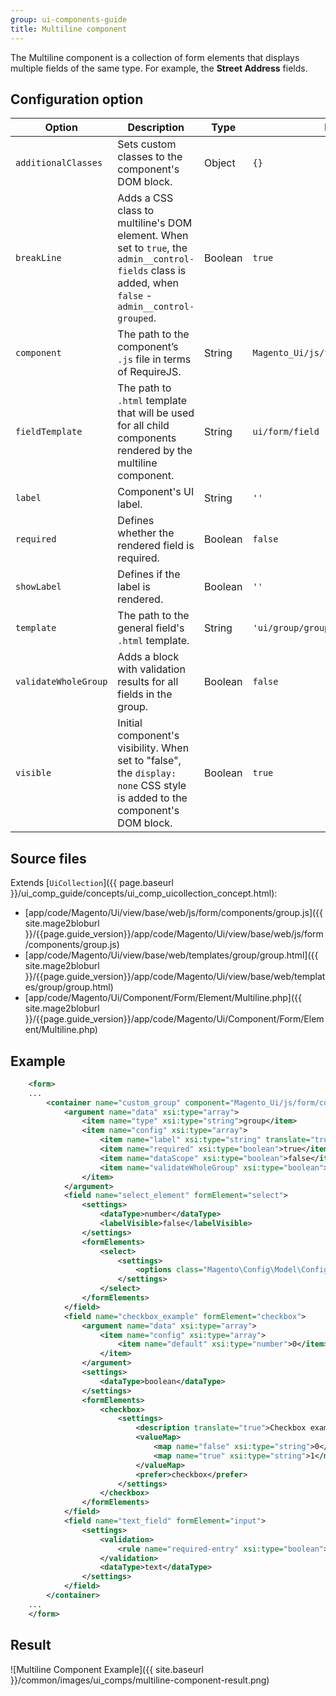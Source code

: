 ```yaml
---
group: ui-components-guide
title: Multiline component
---
```


The Multiline component is a collection of form elements that displays multiple fields of the same type. For example, the **Street Address** fields.

## Configuration option

| Option | Description | Type | Default |
| --- | --- | --- | --- |
| `additionalClasses` | Sets custom classes to the component's DOM block. | Object | `{}` |
| `breakLine` | Adds a CSS class to multiline's DOM element. When set to `true`, the `admin__control-fields` class is added, when `false` - `admin__control-grouped`. | Boolean | `true` |
| `component` | The path to the component’s `.js` file in terms of RequireJS. | String | `Magento_Ui/js/form/components/group` |
| `fieldTemplate` | The path to `.html` template that will be used for all child components rendered by the multiline component. | String | `ui/form/field` |
| `label` | Component's UI label. | String | `''` |
| `required` | Defines whether the rendered field is required. | Boolean | `false` |
| `showLabel` | Defines if the label is rendered. | Boolean | `''` |
| `template` | The path to the general field's `.html` template. | String | `'ui/group/group'` |
| `validateWholeGroup` | Adds a block with validation results for all fields in the group. | Boolean | `false` |
| `visible` | Initial component's visibility. When set to "false", the `display: none` CSS style is added to the component's DOM block. | Boolean | `true` |

## Source files

Extends [`UiCollection`]({{ page.baseurl }}/ui_comp_guide/concepts/ui_comp_uicollection_concept.html):

-  [app/code/Magento/Ui/view/base/web/js/form/components/group.js]({{ site.mage2bloburl }}/{{page.guide_version}}/app/code/Magento/Ui/view/base/web/js/form/components/group.js)
-  [app/code/Magento/Ui/view/base/web/templates/group/group.html]({{ site.mage2bloburl }}/{{page.guide_version}}/app/code/Magento/Ui/view/base/web/templates/group/group.html)
-  [app/code/Magento/Ui/Component/Form/Element/Multiline.php]({{ site.mage2bloburl }}/{{page.guide_version}}/app/code/Magento/Ui/Component/Form/Element/Multiline.php)

## Example

```xml
    <form>
    ...
        <container name="custom_group" component="Magento_Ui/js/form/components/group" sortOrder="20">
            <argument name="data" xsi:type="array">
                <item name="type" xsi:type="string">group</item>
                <item name="config" xsi:type="array">
                    <item name="label" xsi:type="string" translate="true">Custom Group</item>
                    <item name="required" xsi:type="boolean">true</item>
                    <item name="dataScope" xsi:type="boolean">false</item>
                    <item name="validateWholeGroup" xsi:type="boolean">true</item>
                </item>
            </argument>
            <field name="select_element" formElement="select">
                <settings>
                    <dataType>number</dataType>
                    <labelVisible>false</labelVisible>
                </settings>
                <formElements>
                    <select>
                        <settings>
                            <options class="Magento\Config\Model\Config\Source\Yesno"/>
                        </settings>
                    </select>
                </formElements>
            </field>
            <field name="checkbox_example" formElement="checkbox">
                <argument name="data" xsi:type="array">
                    <item name="config" xsi:type="array">
                        <item name="default" xsi:type="number">0</item>
                    </item>
                </argument>
                <settings>
                    <dataType>boolean</dataType>
                </settings>
                <formElements>
                    <checkbox>
                        <settings>
                            <description translate="true">Checkbox example</description>
                            <valueMap>
                                <map name="false" xsi:type="string">0</map>
                                <map name="true" xsi:type="string">1</map>
                            </valueMap>
                            <prefer>checkbox</prefer>
                        </settings>
                    </checkbox>
                </formElements>
            </field>
            <field name="text_field" formElement="input">
                <settings>
                    <validation>
                        <rule name="required-entry" xsi:type="boolean">true</rule>
                    </validation>
                    <dataType>text</dataType>
                </settings>
            </field>
        </container>
    ...
    </form>
```

## Result

![Multiline Component Example]({{ site.baseurl }}/common/images/ui_comps/multiline-component-result.png)
